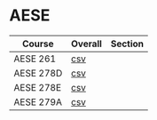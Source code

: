 # AESE

| Course | Overall | Section |
| ------ | ------- | ------- |
| AESE 261 | [csv](https://github.com/UCSD-Historical-Enrollment-Data/2024Spring/blob/main/overall/AESE%20261.csv) |  |
| AESE 278D | [csv](https://github.com/UCSD-Historical-Enrollment-Data/2024Spring/blob/main/overall/AESE%20278D.csv) |  |
| AESE 278E | [csv](https://github.com/UCSD-Historical-Enrollment-Data/2024Spring/blob/main/overall/AESE%20278E.csv) |  |
| AESE 279A | [csv](https://github.com/UCSD-Historical-Enrollment-Data/2024Spring/blob/main/overall/AESE%20279A.csv) |  |
